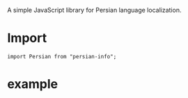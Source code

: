 A simple JavaScript library for Persian language localization.

# Import
`import Persian from "persian-info";`

# example



